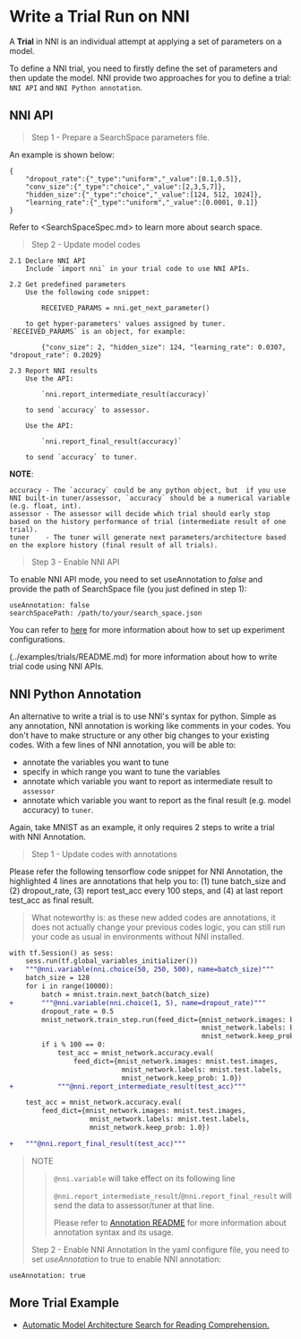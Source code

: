 # **Write a Trial Run on NNI**

A **Trial** in NNI is an individual attempt at applying a set of parameters on a model.

To define a NNI trial, you need to firstly define the set of parameters and then update the model. NNI provide two approaches for you to define a trial: `NNI API` and `NNI Python annotation`.

## NNI API

> Step 1 - Prepare a SearchSpace parameters file.

An example is shown below:

    {
        "dropout_rate":{"_type":"uniform","_value":[0.1,0.5]},
        "conv_size":{"_type":"choice","_value":[2,3,5,7]},
        "hidden_size":{"_type":"choice","_value":[124, 512, 1024]},
        "learning_rate":{"_type":"uniform","_value":[0.0001, 0.1]}
    }
    

Refer to <SearchSpaceSpec.md> to learn more about search space.

> Step 2 - Update model codes

    2.1 Declare NNI API
        Include `import nni` in your trial code to use NNI APIs. 
    
    2.2 Get predefined parameters
        Use the following code snippet: 
    
            RECEIVED_PARAMS = nni.get_next_parameter()
    
        to get hyper-parameters' values assigned by tuner. `RECEIVED_PARAMS` is an object, for example: 
    
            {"conv_size": 2, "hidden_size": 124, "learning_rate": 0.0307, "dropout_rate": 0.2029}
    
    2.3 Report NNI results
        Use the API: 
    
            `nni.report_intermediate_result(accuracy)` 
    
        to send `accuracy` to assessor.
    
        Use the API:
    
            `nni.report_final_result(accuracy)` 
    
        to send `accuracy` to tuner. 
    

**NOTE**:

    accuracy - The `accuracy` could be any python object, but  if you use NNI built-in tuner/assessor, `accuracy` should be a numerical variable (e.g. float, int).
    assessor - The assessor will decide which trial should early stop based on the history performance of trial (intermediate result of one trial).
    tuner    - The tuner will generate next parameters/architecture based on the explore history (final result of all trials).
    

> Step 3 - Enable NNI API

To enable NNI API mode, you need to set useAnnotation to *false* and provide the path of SearchSpace file (you just defined in step 1):

    useAnnotation: false
    searchSpacePath: /path/to/your/search_space.json
    

You can refer to [here](ExperimentConfig.md) for more information about how to set up experiment configurations.

(../examples/trials/README.md) for more information about how to write trial code using NNI APIs.

## NNI Python Annotation

An alternative to write a trial is to use NNI's syntax for python. Simple as any annotation, NNI annotation is working like comments in your codes. You don't have to make structure or any other big changes to your existing codes. With a few lines of NNI annotation, you will be able to:

* annotate the variables you want to tune 
* specify in which range you want to tune the variables
* annotate which variable you want to report as intermediate result to `assessor`
* annotate which variable you want to report as the final result (e.g. model accuracy) to `tuner`. 

Again, take MNIST as an example, it only requires 2 steps to write a trial with NNI Annotation.

> Step 1 - Update codes with annotations

Please refer the following tensorflow code snippet for NNI Annotation, the highlighted 4 lines are annotations that help you to: (1) tune batch\_size and (2) dropout\_rate, (3) report test\_acc every 100 steps, and (4) at last report test\_acc as final result.

> What noteworthy is: as these new added codes are annotations, it does not actually change your previous codes logic, you can still run your code as usual in environments without NNI installed.

```diff
with tf.Session() as sess:
    sess.run(tf.global_variables_initializer())
+   """@nni.variable(nni.choice(50, 250, 500), name=batch_size)"""
    batch_size = 128
    for i in range(10000):
        batch = mnist.train.next_batch(batch_size)
+       """@nni.variable(nni.choice(1, 5), name=dropout_rate)"""
        dropout_rate = 0.5
        mnist_network.train_step.run(feed_dict={mnist_network.images: batch[0],
                                                mnist_network.labels: batch[1],
                                                mnist_network.keep_prob: dropout_rate})
        if i % 100 == 0:
            test_acc = mnist_network.accuracy.eval(
                feed_dict={mnist_network.images: mnist.test.images,
                            mnist_network.labels: mnist.test.labels,
                            mnist_network.keep_prob: 1.0})
+           """@nni.report_intermediate_result(test_acc)"""

    test_acc = mnist_network.accuracy.eval(
        feed_dict={mnist_network.images: mnist.test.images,
                    mnist_network.labels: mnist.test.labels,
                    mnist_network.keep_prob: 1.0})

+   """@nni.report_final_result(test_acc)"""
```

> NOTE
> 
> > `@nni.variable` will take effect on its following line
> > 
> > `@nni.report_intermediate_result`/`@nni.report_final_result` will send the data to assessor/tuner at that line.
> > 
> > Please refer to [Annotation README](../tools/nni_annotation/README.md) for more information about annotation syntax and its usage.
> 
> Step 2 - Enable NNI Annotation In the yaml configure file, you need to set *useAnnotation* to true to enable NNI annotation:

    useAnnotation: true
    

## More Trial Example

* [Automatic Model Architecture Search for Reading Comprehension.](../examples/trials/ga_squad/README.md)